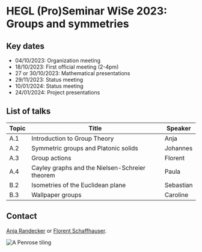 # HEGL (Pro)Seminar WiSe 2023: Groups and symmetries

## Key dates

- 04/10/2023: Organization meeting
- 18/10/2023: First official meeting (2-4pm)
- 27 or 30/10/2023: Mathematical presentations
- 29/11/2023: Status meeting
- 10/01/2024: Status meeting
- 24/01/2024: Project presentations

## List of talks

| Topic | Title | Speaker |
| ----- | ----- | ------- |
| A.1   | Introduction to Group Theory | Anja |
| A.2   | Symmetric groups and Platonic solids | Johannes |
| A.3   | Group actions | Florent |
| A.4   | Cayley graphs and the Nielsen-Schreier theorem | Paula |
| B.2   | Isometries of the Euclidean plane | Sebastian |
| B.3   | Wallpaper groups | Caroline |

## Contact

[Anja Randecker](https://www.mathi.uni-heidelberg.de/~arandecker/) or [Florent Schaffhauser](https://matematiflo.github.io).

![[A Penrose tiling](https://en.wikipedia.org/wiki/Penrose_tiling)](penrose.png)
